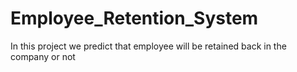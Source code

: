 # Employee_Retention_System
In this project we predict that employee will be retained back in the company or not
